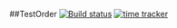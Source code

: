 ##TestOrder
[![Build status](https://ci.appveyor.com/api/projects/status/4fck1wbhvt0e158j/branch/master?svg=true)](https://ci.appveyor.com/project/goncharoov/testmode/branch/master)
[![time tracker](https://wakatime.com/badge/github/goncharoov/TestMode.svg)](https://wakatime.com/badge/github/goncharoov/TestMode)
